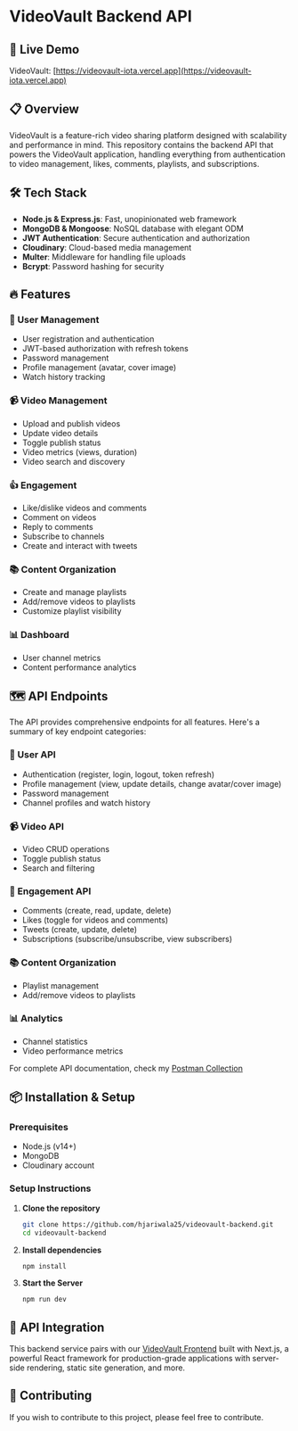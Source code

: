 # VideoVault Backend API

## 🚀 Live Demo

VideoVault: [https://videovault-iota.vercel.app](https://videovault-iota.vercel.app)

## 📋 Overview

VideoVault is a feature-rich video sharing platform designed with scalability and performance in mind. This repository contains the backend API that powers the VideoVault application, handling everything from authentication to video management, likes, comments, playlists, and subscriptions.

## 🛠️ Tech Stack

- **Node.js & Express.js**: Fast, unopinionated web framework
- **MongoDB & Mongoose**: NoSQL database with elegant ODM
- **JWT Authentication**: Secure authentication and authorization
- **Cloudinary**: Cloud-based media management
- **Multer**: Middleware for handling file uploads
- **Bcrypt**: Password hashing for security

## 🔥 Features

### 👤 User Management

- User registration and authentication
- JWT-based authorization with refresh tokens
- Password management
- Profile management (avatar, cover image)
- Watch history tracking

### 📹 Video Management

- Upload and publish videos
- Update video details
- Toggle publish status
- Video metrics (views, duration)
- Video search and discovery

### 👍 Engagement

- Like/dislike videos and comments
- Comment on videos
- Reply to comments
- Subscribe to channels
- Create and interact with tweets

### 📚 Content Organization

- Create and manage playlists
- Add/remove videos to playlists
- Customize playlist visibility

### 📊 Dashboard

- User channel metrics
- Content performance analytics

## 🗺️ API Endpoints

The API provides comprehensive endpoints for all features. Here's a summary of key endpoint categories:

### 👤 User API

- Authentication (register, login, logout, token refresh)
- Profile management (view, update details, change avatar/cover image)
- Password management
- Channel profiles and watch history

### 📹 Video API

- Video CRUD operations
- Toggle publish status
- Search and filtering

### 💬 Engagement API

- Comments (create, read, update, delete)
- Likes (toggle for videos and comments)
- Tweets (create, update, delete)
- Subscriptions (subscribe/unsubscribe, view subscribers)

### 📚 Content Organization

- Playlist management
- Add/remove videos to playlists

### 📊 Analytics

- Channel statistics
- Video performance metrics

For complete API documentation, check my [Postman Collection](https://www.postman.co/workspace/VideoVault~b3f939af-0efd-4233-89e9-381454b09308/collection/40708315-32ffcc91-0774-40cc-969a-a56dee07fae6)

## 📦 Installation & Setup

### Prerequisites

- Node.js (v14+)
- MongoDB
- Cloudinary account

### Setup Instructions

1. **Clone the repository**

   ```bash
   git clone https://github.com/hjariwala25/videovault-backend.git
   cd videovault-backend
   ```

2. **Install dependencies**

   ```bash
   npm install
   ```

3. **Start the Server**

   ```bash
   npm run dev
   ```

## 🔄 API Integration

This backend service pairs with our [VideoVault Frontend](https://github.com/hjariwala25/videovault-frontend) built with Next.js, a powerful React framework for production-grade applications with server-side rendering, static site generation, and more.

## 👥 Contributing

If you wish to contribute to this project, please feel free to contribute.
    